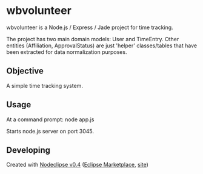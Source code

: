 # wbvolunteer

wbvolunteer is a Node.js / Express / Jade project for time tracking.

The project has two main domain models: User and TimeEntry. Other entities (Affiliation, ApprovalStatus)
are just 'helper' classes/tables that have been extracted for data normalization purposes.

## Objective
A simple time tracking system.


## Usage
At a command prompt: node app.js

Starts node.js server on port 3045.


## Developing


Created with [Nodeclipse v0.4](https://github.com/Nodeclipse/nodeclipse-1)
 ([Eclipse Marketplace](http://marketplace.eclipse.org/content/nodeclipse), [site](http://www.nodeclipse.org))   
